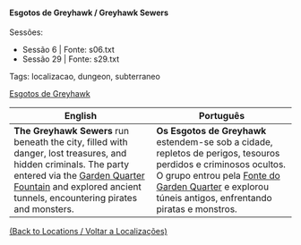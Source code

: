 
#### Esgotos de Greyhawk / Greyhawk Sewers

Sessões:  
- Sessão 6 | Fonte: s06.txt  
- Sessão 29 | Fonte: s29.txt  

Tags: localizacao, dungeon, subterraneo

[Esgotos de Greyhawk](esgotos_de_greyhawk.png)

| English | Português |
|---------|-----------|
| **The Greyhawk Sewers** run beneath the city, filled with danger, lost treasures, and hidden criminals. The party entered via the [Garden Quarter Fountain](garden_quarter.md) and explored ancient tunnels, encountering pirates and monsters. | **Os Esgotos de Greyhawk** estendem-se sob a cidade, repletos de perigos, tesouros perdidos e criminosos ocultos. O grupo entrou pela [Fonte do Garden Quarter](garden_quarter.md) e explorou túneis antigos, enfrentando piratas e monstros. |

[(Back to Locations / Voltar a Localizações)](localizacoes.md)

